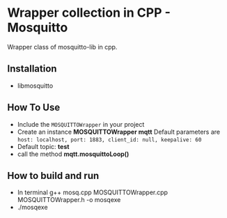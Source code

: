 # Wrapper collection in CPP - Mosquitto

Wrapper class of mosquitto-lib in cpp.

## Installation

- libmosquitto

## How To Use

- Include the `MOSQUITTOWrapper` in your project
- Create an instance **MOSQUITTOWrapper mqtt** Default parameters are `host: localhost, port: 1883, client_id: null, keepalive: 60`
- Default topic: **test**
- call the method **mqtt.mosquittoLoop()**

## How to build and run

- In terminal g++ mosq.cpp MOSQUITTOWrapper.cpp MOSQUITTOWrapper.h -o mosqexe
- ./mosqexe
